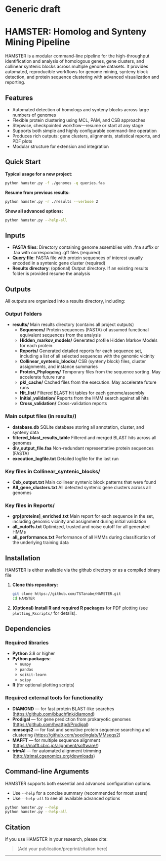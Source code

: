 # Generic draft
# HAMSTER: Homolog and Synteny Mining Pipeline

HAMSTER is a modular command-line pipeline for the high-throughput identification and analysis of homologous genes, gene clusters, and collinear syntenic blocks across multiple genome datasets. It provides automated, reproducible workflows for genome mining, synteny block detection, and protein sequence clustering with advanced visualization and reporting.

## Features

- Automated detection of homologs and synteny blocks across large numbers of genomes
- Flexible protein clustering using MCL, PAM, and CSB approaches
- Stepwise, checkpointed workflow—resume or start at any stage
- Supports both simple and highly configurable command-line operation
- Produces rich outputs: gene clusters, alignments, statistical reports, and PDF plots
- Modular structure for extension and integration

## Quick Start

**Typical usage for a new project:**
```bash
python hamster.py -f ./genomes -q queries.faa
```

**Resume from previous results:**
```bash
python hamster.py -r ./results --verbose 2
```

**Show all advanced options:**
```bash
python hamster.py --help-all
```

## Inputs

- **FASTA files**: Directory containing genome assemblies with .fna suffix or .faa with corresponding .gff files (required)
- **Query file**: FASTA file with protein sequences of interest usually encoded in a syntenic gene cluster (required)
- **Results directory**: (optional) Output directory. If an existing results folder is provided resume the analysis

## Outputs

All outputs are organized into a results directory, including:

### Output Folders

- **results/** 
  Main results directory (contains all project outputs)
    - **Sequences/**
      Protein sequences (FASTA) of assumed functional equivalent sequences from the analysis
    - **Hidden_markov_models/** 
      Generated profile Hidden Markov Models for each protein
    - **Reports/** 
      Generated detailed reports for each sequence set, including a list of all selected sequences with the genomic vicinity
    - **Collinear_syntenic_blocks/** 
      CSB (synteny block) files, cluster assignments, and instance summaries
    - **Protein_Phylogeny/** 
      Temporary files from the sequence sorting. May accelerate future runs
    - **pkl_cache/** 
      Cached files from the execution. May accelerate future runs
    - **Hit_list/** 
      Filtered BLAST hit tables for each genome/assembly
    - **Initial_validation/** 
      Reports from the HMM search against all hits
    - **Cross_validation/** 
      Cross-validation reports

### Main output files (in results/)

- **database.db** 
  SQLite database storing all annotation, cluster, and synteny data
- **filtered_blast_results_table** 
  Filtered and merged BLAST hits across all genomes
- **div_output_file.faa** 
  Non-redundant representative protein sequences (FASTA)
- **execution_logfile.txt** 
  Detailed logfile for the last run

### Key files in Collinear_syntenic_blocks/

- **Csb_output.txt** 
  Main collinear syntenic block patterns that were found
- **All_gene_clusters.txt** 
  All detected syntenic gene clusters across all genomes

### Key files in Reports/

- **grp[proteins]_enriched.txt** 
  Main report for each sequence in the set, including genomic vicinity and assignment during initial validation
- **all_cutoffs.txt** 
  Optimized, trusted and noise cutoff for all generated HMMs
- **all_performance.txt** 
  Performance of all HMMs during classification of the underlying training data
  
## Installation
HAMSTER is either available via the github directory or as a compiled binary file

1. **Clone this repository:**
    ```bash
    git clone https://github.com/TSTanabe/HAMSTER.git
    cd HAMSTER
    ```

2. **(Optional) Install R and required R packages** for PDF plotting (see `plotting_Rscripts/` for details).

## Dependencies
### Required libraries
- **Python** 3.8 or higher
- **Python packages**:
  - `numpy`
  - `pandas`
  - `scikit-learn`
  - `scipy`
- **R** (for optional plotting scripts)

### Required external tools for functionality 

  - **DIAMOND** — for fast protein BLAST-like searches (https://github.com/bbuchfink/diamond)
  - **Prodigal** — for gene prediction from prokaryotic genomes (https://github.com/hyattpd/Prodigal)
  - **mmseqs2** — for fast and sensitive protein sequence searching and clustering (https://github.com/soedinglab/MMseqs2)
  - **MAFFT** — for multiple sequence alignment (https://mafft.cbrc.jp/alignment/software/)
  - **trimAl** — for automated alignment trimming (http://trimal.cgenomics.org/downloads)

## Command-line Arguments

HAMSTER supports both essential and advanced configuration options.
- Use `--help` for a concise summary (recommended for most users)
- Use `--help-all` to see all available advanced options

```bash
python hamster.py --help
python hamster.py --help-all
```

## Citation

If you use HAMSTER in your research, please cite:

> [Add your publication/preprint/citation here]

---
